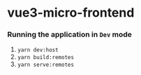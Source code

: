 # vue3-micro-frontend

### Running the application in `Dev` mode

1. `yarn dev:host`
2. `yarn build:remotes`
3. `yarn serve:remotes`
